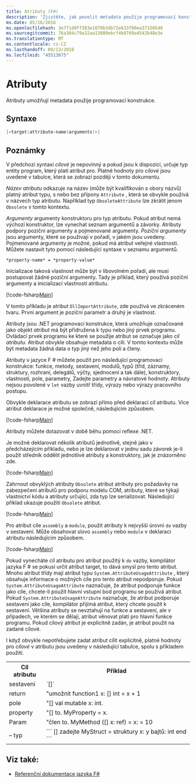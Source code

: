 ```yaml
---
title: Atributy (F#)
description: 'Zjistěte, jak povolit metadata použije programovací konstrukce F # atributy.'
ms.date: 05/16/2016
ms.openlocfilehash: 3e7f1d0ff383e1070b3db72e633f80ea37150548
ms.sourcegitcommit: 76a304c79a32aa13889ebcf4b9789a4542b48e3e
ms.translationtype: MT
ms.contentlocale: cs-CZ
ms.lasthandoff: 09/13/2018
ms.locfileid: "45513675"
---
```

# <a name="attributes"></a>Atributy

Atributy umožňují metadata použije programovací konstrukce.

## <a name="syntax"></a>Syntaxe

```fsharp
[<target:attribute-name(arguments)>]
```

## <a name="remarks"></a>Poznámky

V předchozí syntaxi *cílové* je nepovinný a pokud jsou k dispozici, určuje typ entity program, který platí atribut pro. Platné hodnoty pro *cílové* jsou uvedené v tabulce, která se zobrazí později v tomto dokumentu.

*Název atributu* odkazuje na název (může být kvalifikován s obory názvů) platný atribut typu, s nebo bez přípony `Attribute` , která se obvykle používá v názvech typ atributu. Například typ `ObsoleteAttribute` lze zkrátit jenom `Obsolete` v tomto kontextu.

*Argumenty* argumenty konstruktoru pro typ atributu. Pokud atribut nemá výchozí konstruktor, lze vynechat seznam argumentů a závorky. Atributy podpory poziční argumenty a pojmenované argumenty. *Poziční argumenty* jsou argumenty, které se používají v pořadí, v jakém jsou uvedeny. Pojmenované argumenty je možné, pokud má atribut veřejné vlastnosti. Můžete nastavit tyto pomocí následující syntaxe v seznamu argumentů.

```
*property-name* = *property-value*
```

Inicializace taková vlastnost může být v libovolném pořadí, ale musí postupovat žádné poziční argumenty. Tady je příklad, který používá poziční argumenty a inicializací vlastností atributu.

[!code-fsharp[Main](../../../samples/snippets/fsharp/lang-ref-2/snippet6202.fs)]

V tomto příkladu je atribut `DllImportAttribute`, zde používá ve zkráceném tvaru. První argument je poziční parametr a druhý je vlastnost.

Atributy jsou .NET programovací konstrukce, která umožňuje označované jako objekt *atribut* má být přidružena k typu nebo jiný prvek programu. Ovládací prvek programu ke které se použije atribut se označuje jako *cíl atributu*. Atribut obvykle obsahuje metadata o cíli. V tomto kontextu může být metadata žádná data o typ jiný než jeho polí a členy.

Atributy v jazyce F # můžete použít pro následující programovací konstrukce: funkce, metody, sestavení, modulů, typů (tříd, záznamy, struktury, rozhraní, delegátů, výčty, sjednocení a tak dále), konstruktory, vlastnosti, pole, parametry, Zadejte parametry a návratové hodnoty. Atributy nejsou povolené v `let` vazby uvnitř třídy, výrazy nebo výrazy pracovního postupu.

Obvykle deklarace atributu se zobrazí přímo před deklarací cíl atributu. Více atribut deklarace je možné společně, následujícím způsobem.

[!code-fsharp[Main](../../../samples/snippets/fsharp/lang-ref-2/snippet6603.fs)]

Atributy můžete dotazovat v době běhu pomocí reflexe .NET.

Je možné deklarovat několik atributů jednotlivě, stejně jako v předcházejícím příkladu, nebo je lze deklarovat v jednu sadu závorek je-li použít středník oddělit jednotlivé atributy a konstruktory, jak je znázorněno zde.

[!code-fsharp[Main](../../../samples/snippets/fsharp/lang-ref-2/snippet6604.fs)]

Zahrnout obvyklých atributy `Obsolete` atribut atributy pro požadavky na zabezpečení atributů pro podporu modelu COM, atributy, které se týkají vlastnictví kódu a atributy určující, zda typ lze serializovat. Následující příklad ukazuje použití `Obsolete` atribut.

[!code-fsharp[Main](../../../samples/snippets/fsharp/lang-ref-2/snippet6605.fs)]

Pro atribut cíle `assembly` a `module`, použít atributy k nejvyšší úrovni `do` vazby v sestavení. Může obsahovat slovo `assembly` nebo `module` v deklaraci atributu následujícím způsobem.

[!code-fsharp[Main](../../../samples/snippets/fsharp/lang-ref-2/snippet6606.fs)]

Pokud vynecháte cíl atributu pro atribut použitý k `do` vazby, kompilátor jazyka F # se pokusí určit atribut target, to dává smysl pro tento atribut. Mnoho atribut třídy mají atribut typu `System.AttributeUsageAttribute` , který obsahuje informace o možných cíle pro tento atribut nepodporuje. Pokud `System.AttributeUsageAttribute` naznačuje, že atribut podporuje funkce jako cíle, chcete-li použít hlavní vstupní bod programu se používá atribut. Pokud `System.AttributeUsageAttribute` naznačuje, že atribut podporuje sestavení jako cíle, kompilátor přijímá atribut, který chcete použít k sestavení. Většina atributy se nevztahují na funkce a sestavení, ale v případech, ve kterém se dělají, atribut věnovat platí pro hlavní funkce programu. Pokud cílový atribut je explicitně zadán, je atribut použit na zadané cílové.

I když obvykle nepotřebujete zadat atribut cílit explicitně, platné hodnoty pro *cílové* v atributu jsou uvedeny v následující tabulce, spolu s příkladem použití.

<table>
  <tr>
    <th>Cíl atributu</td>
    <th>Příklad</td> 
  </tr>
  <tr>
    <td>sestavení</td>
    <td>`[<assembly: AssemblyVersionAttribute("1.0.0.0")>]`</td> 
  </tr>
  <tr>
    <td>return</td>
    <td>"umožnit function1 x: [<return: Obsolete>] int = x + 1</td> 
  </tr>
  <tr>
    <td>pole</td>
    <td>"[<field: DefaultValue>] val mutable x: int.</td> 
  </tr>
  <tr>
    <td>property</td>
    <td>"[<property: Obsolete>] to. MyProperty = x.</td> 
  </tr>
  <tr>
    <td>Param</td>
    <td>"člen to. MyMethod ([<param: Out>] x: ref<int>) = x: = 10</td> 
  </tr>
  <tr>
    <td>– typ</td>
    <td>
        ```
        [<type: StructLayout(Sequential)>] zadejte MyStruct = struktury x: y bajtů: int end ```
    </td> 
  </tr>
</table>

## <a name="see-also"></a>Viz také:

- [Referenční dokumentace jazyka F#](index.md)
